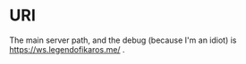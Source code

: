 # URI

The main server path, and the debug (because I'm an idiot) is https://ws.legendofikaros.me/ .